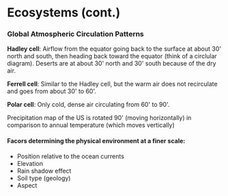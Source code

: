 # Ecosystems (cont.)

### Global Atmospheric Circulation Patterns

**Hadley cell**: Airflow from the equator going back to the surface at about 30' north and south, then heading back toward the equator (think of a circlular diagram). Deserts are at about 30' north and 30' south because of the dry air.

**Ferrell cell**: Similar to the Hadley cell, but the warm air does not recirculate and goes from about 30' to 60'.

**Polar cell**: Only cold, dense air circulating from 60' to 90'.

Precipitation map of the US is rotated 90' (moving horizontally) in comparison to annual temperature (which moves vertically)

#### Facors determining the physical environment at a finer scale:

- Position relative to the ocean currents
- Elevation
- Rain shadow effect
- Soil type (geology)
- Aspect